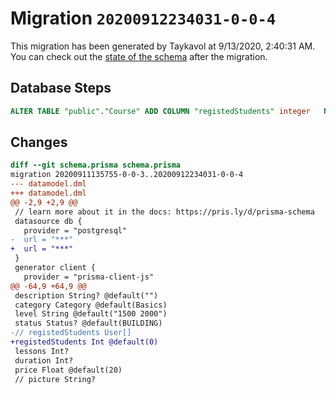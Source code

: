 # Migration `20200912234031-0-0-4`

This migration has been generated by Taykavol at 9/13/2020, 2:40:31 AM.
You can check out the [state of the schema](./schema.prisma) after the migration.

## Database Steps

```sql
ALTER TABLE "public"."Course" ADD COLUMN "registedStudents" integer   NOT NULL DEFAULT 0
```

## Changes

```diff
diff --git schema.prisma schema.prisma
migration 20200911135755-0-0-3..20200912234031-0-0-4
--- datamodel.dml
+++ datamodel.dml
@@ -2,9 +2,9 @@
 // learn more about it in the docs: https://pris.ly/d/prisma-schema
 datasource db {
   provider = "postgresql"
-  url = "***"
+  url = "***"
 }
 generator client {
   provider = "prisma-client-js"
@@ -64,9 +64,9 @@
 description String? @default("")
 category Category @default(Basics)
 level String @default("1500 2000")
 status Status? @default(BUILDING)
-// registedStudents User[] 
+registedStudents Int @default(0)
 lessons Int?
 duration Int?
 price Float @default(20)
 // picture String?
```


